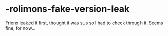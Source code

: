 # -rolimons-fake-version-leak
Frionx leaked it first, thought it was sus so I had to check through it.
Seems fine, for now...
